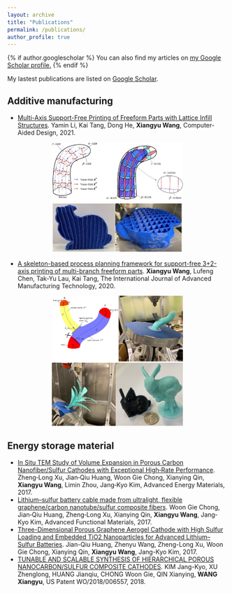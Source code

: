```yaml
---
layout: archive
title: "Publications"
permalink: /publications/
author_profile: true
---
```


{% if author.googlescholar %}
  You can also find my articles on <u><a href="{{author.googlescholar}}">my Google Scholar profile</a>.</u>
{% endif %}

My lastest publications are listed on [Google Scholar](https://scholar.google.com/citations?user=KlC5rHIAAAAJ&hl=en).

## Additive manufacturing

* [Multi-Axis Support-Free Printing of Freeform Parts with Lattice Infill Structures](https://doi.org/10.1016/j.cad.2020.102986). Yamin Li, Kai Tang, Dong He, **Xiangyu Wang**, Computer-Aided Design, 2021.
<center class="half">
    <img src="/images/lattice_pic1.jpg" width="300"/><img src="/images/lattice_pic2.jpg" width="300"/>
</center>

* [A skeleton-based process planning framework for support-free 3+2-axis printing of multi-branch freeform parts](https://doi.org/10.1007/s00170-020-05790-0). **Xiangyu Wang**, Lufeng Chen, Tak-Yu Lau, Kai Tang, The International Journal of Advanced Manufacturing Technology, 2020.
<center class="half">
    <img src="/images/skeleton_pic1.jpg" width="300"/><img src="/images/skeleton_pic2.jpg" width="300"/>
</center>

## Energy storage material
* [In Situ TEM Study of Volume Expansion in Porous Carbon Nanofiber/Sulfur Cathodes with Exceptional High‐Rate Performance](https://doi.org/10.1002/aenm.201602078). Zheng‐Long Xu, Jian‐Qiu Huang, Woon Gie Chong, Xianying Qin, **Xiangyu Wang**, Limin Zhou, Jang‐Kyo Kim, Advanced Energy Materials, 2017.
* [Lithium–sulfur battery cable made from ultralight, flexible graphene/carbon nanotube/sulfur composite fibers](https://doi.org/10.1002/adfm.201604815). Woon Gie Chong, Jian‐Qiu Huang, Zheng‐Long Xu, Xianying Qin, **Xiangyu Wang**, Jang‐Kyo Kim, Advanced Functional Materials, 2017.
* [Three-Dimensional Porous Graphene Aerogel Cathode with High Sulfur Loading and Embedded TiO2 Nanoparticles for Advanced Lithium–Sulfur Batteries](https://doi.org/10.1021/acsami.6b10032). Jian-Qiu Huang, Zhenyu Wang, Zheng-Long Xu, Woon Gie Chong, Xianying Qin, **Xiangyu Wang**, Jang-Kyo Kim, 2017.
* [TUNABLE AND SCALABLE SYNTHESIS OF HIERARCHICAL POROUS NANOCARBON/SULFUR COMPOSITE CATHODES](https://patentscope.wipo.int/search/en/detail.jsf?docId=WO2018006557). KIM Jang-Kyo, XU Zhenglong, HUANG Jianqiu, CHONG Woon Gie, QIN Xianying, **WANG Xiangyu**, US Patent WO/2018/006557, 2018.